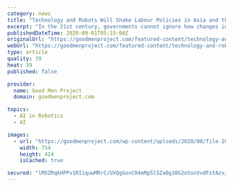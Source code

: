 ```yaml
---
category: news
title: "Technology and Robots Will Shake Labour Policies in Asia and the World"
excerpt: "In the 21st century, governments cannot ignore how changes in technology will affect employment and political stability. The automation of work – principally through robotics, artificial intelligence (AI) and the Internet of things (IoT),"
publishedDateTime: 2020-09-01T05:15:00Z
originalUrl: "https://goodmenproject.com/featured-content/technology-and-robots-will-shake-labour-policies-in-asia-and-the-world/"
webUrl: "https://goodmenproject.com/featured-content/technology-and-robots-will-shake-labour-policies-in-asia-and-the-world/"
type: article
quality: 39
heat: 39
published: false

provider:
  name: Good Men Project
  domain: goodmenproject.com

topics:
  - AI in Robotics
  - AI

images:
  - url: "https://goodmenproject.com/wp-content/uploads/2020/08/file-20190121-100295-q2n2nh.jpg"
    width: 754
    height: 424
    isCached: true

secured: "lMXZRqkHPPv1RIiquwMRrC/UVQgGonC04eMp5lSZaBg10G2oSsnVvdFstAzv/LZxSodtzSmlH/jYEg4jPQeeyc8sVfeSEFn8c+BLr6GljmV1U/P4z+7dH3m3yHiHvjLKFushqdDv8fvdicbd0Shbr9wgdijWuVAEFZFYa638KUrvxMpB4hOTcsE1deXQ0ZJ/EOEsbK0MZpYp+1jAJSW5MPV1mWAe+Q/sINbLkGINPDSXvXy+Z5sMymxyU6EGwBf9QAAuRVOdJYl0/VkbHg4YT9dJlVfa8f2BZk/w6M/BQR4ObGFM2jbC1mxP3FpFBBT5aoTemqp7ZXRBBJzTOey3VcxPwMrLXKdPhVbK7HISmoA=;K3BKqItYK4R8uOF56T/WnA=="
---
```


